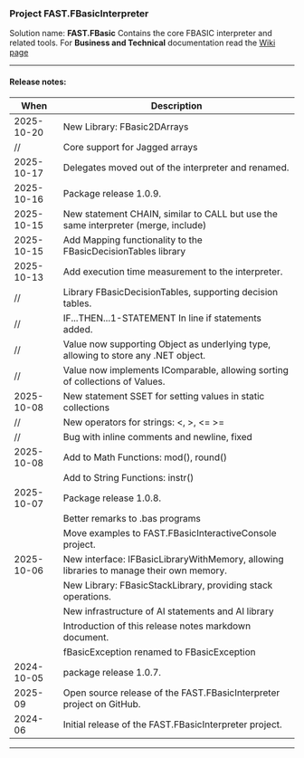 ### Project FAST.FBasicInterpreter

Solution name: **FAST.FBasic**
Contains the core FBASIC interpreter and related tools.
For **Business and Technical** documentation read the [Wiki page](https://github.com/aafent/FAST.FBasic/wiki)

------------
#### Release notes:

| When       | Description                                            |
|------------|--------------------------------------------------------|
| 2025-10-20 | New Library: FBasic2DArrays                            |
|     //     | Core support for Jagged arrays                         |
| 2025-10-17 | Delegates moved out of the interpreter and renamed.    |
| 2025-10-16 | Package release 1.0.9.                                 |
| 2025-10-15 | New statement CHAIN, similar to CALL but use the same interpreter (merge, include) |
| 2025-10-15 | Add Mapping functionality to the FBasicDecisionTables library |
| 2025-10-13 | Add execution time measurement to the interpreter.     |
|     //     | Library FBasicDecisionTables, supporting decision tables.  |
|     //     | IF...THEN...1-STATEMENT  In line if statements added. 
|	  //     | Value now supporting Object as underlying type, allowing to store any .NET object. |
|     //     | Value now implements IComparable, allowing sorting of collections of Values. |
| 2025-10-08 | New statement SSET for setting values in static collections | 
|     //     | New operators for strings: <, >, <= >= 
|	  //	 | Bug with inline comments and newline, fixed | 
| 2025-10-08 | Add to Math Functions: mod(), round() | 
|            | Add to String Functions: instr()
| 2025-10-07 | Package release 1.0.8.                                 |
|            | Better remarks to .bas programs                                 |
|			 | Move examples to FAST.FBasicInteractiveConsole project. |
| 2025-10-06 | New interface: IFBasicLibraryWithMemory, allowing libraries to manage their own memory. |
|		     | New Library: FBasicStackLibrary, providing stack operations. |
|		     | New infrastructure of AI statements and AI library |
|			 | Introduction of this release notes markdown document. |
|	         | fBasicException renamed to FBasicException
| 2024-10-05 | package release 1.0.7.                                 | 
| 2025-09    | Open source release of the FAST.FBasicInterpreter project on GitHub. |
| 2024-06    | Initial release of the FAST.FBasicInterpreter project. |

------------


